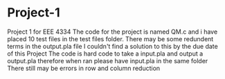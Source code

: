 # Project-1
Project 1 for EEE 4334
The code for the project is named QM.c and i have placed 10 test files in the test files folder. 
There may be some redundent terms in the output.pla file I couldn't find a solution to this by the due date of this Project
The code is hard code to take a input.pla and output a output.pla therefore when ran please have input.pla in the same folder
There still may be errors in row and column reduction
